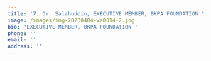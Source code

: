 ```yaml
---
title: '7. Dr. Salahuddin, EXECUTIVE MEMBER, BKPA FOUNDATION '
image: /images/img-20230404-wa0014-2.jpg
bio: 'EXECUTIVE MEMBER, BKPA FOUNDATION '
phone: ''
email: ''
address: ''
---
```


